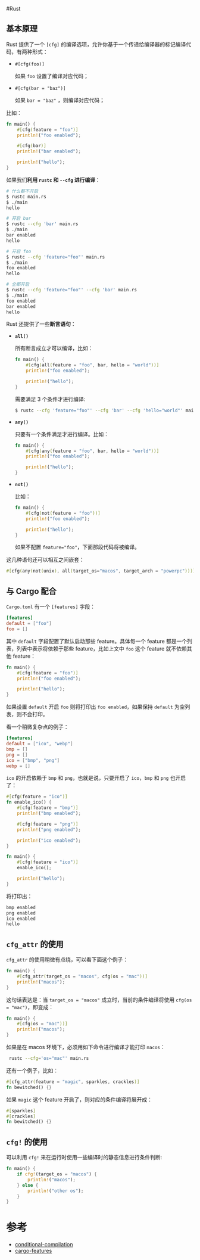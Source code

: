 #Rust 
## 基本原理　

Rust 提供了一个 `[cfg]` 的编译选项，允许你基于一个传递给编译器的标记编译代码，有两种形式：

- `#[cfg(foo)]`

  如果 `foo` 设置了编译对应代码；

- `#[cfg(bar = "baz")]`

  如果 `bar = "baz"` ，则编译对应代码；

比如：

```rust
fn main() {
    #[cfg(feature = "foo")]
    println!("foo enabled");

    #[cfg(bar)]
    println!("bar enabled");

    println!("hello");
}
```

如果我们**利用 `rustc` 和 `--cfg` 进行编译**：

```sh
# 什么都不开启
$ rustc main.rs
$ ./main
hello

# 开启 bar
$ rustc --cfg 'bar' main.rs
$ ./main 
bar enabled
hello

# 开启 foo
$ rustc --cfg 'feature="foo"' main.rs
$ ./main 
foo enabled
hello

# 全都开启
$ rustc --cfg 'feature="foo"' --cfg 'bar' main.rs
$ ./main
foo enabled
bar enabled
hello
```

Rust 还提供了一些**断言语句**：

- **`all()`**

  所有断言成立才可以编译，比如：

  ```rust
  fn main() {
      #[cfg(all(feature = "foo", bar, hello = "world"))]
      println!("foo enabled");
  
      println!("hello");
  }
  ```

  需要满足 3 个条件才进行编译:

  ```sh
  $ rustc --cfg 'feature="foo"' --cfg 'bar' --cfg 'hello="world"' main.rs
  ```

- **`any()`**

  只要有一个条件满足才进行编译。比如：

  ```rust
  fn main() {
      #[cfg(any(feature = "foo", bar, hello = "world"))]
      println!("foo enabled");
  
      println!("hello");
  }
  ```

- **`not()`**

  比如：

  ```rust
  fn main() {
      #[cfg(not(feature = "foo"))]
      println!("foo enabled");
  
      println!("hello");
  }
  ```

  如果不配置 `feature="foo"`，下面那段代码将被编译。



这几种语句还可以相互之间嵌套：

```rust
#[cfg(any(not(unix), all(target_os="macos", target_arch = "powerpc")))]
```



## 与 Cargo 配合

`Cargo.toml` 有一个 `[features]` 字段：

```toml
[features]
default = ["foo"]
foo = []
```

其中 `default` 字段配置了默认启动那些 feature。具体每一个 feature 都是一个列表，列表中表示将依赖于那些 feature，比如上文中 `foo` 这个 feature 就不依赖其他 feature：

```rust
fn main() {
    #[cfg(feature = "foo")]
    println!("foo enabled");

    println!("hello");
}
```

如果设置 `default` 开启 `foo` 则将打印出 `foo enabled`，如果保持 `default` 为空列表，则不会打印。

看一个稍微复杂点的例子：

```toml
[features]
default = ["ico", "webp"]
bmp = []
png = []
ico = ["bmp", "png"]
webp = []
```

`ico` 的开启依赖于 `bmp` 和 `png`，也就是说，只要开启了 `ico`，`bmp` 和 `png` 也开启了：

```rust
#[cfg(feature = "ico")]
fn enable_ico() {
    #[cfg(feature = "bmp")]
    println!("bmp enabled");

    #[cfg(feature = "png")]
    println!("png enabled");

    println!("ico enabled");
}

fn main() {
    #[cfg(feature = "ico")]
    enable_ico();

    println!("hello");
}
```

将打印出：

```sh
bmp enabled
png enabled
ico enabled
hello
```

## `cfg_attr` 的使用

`cfg_attr` 的使用稍微有点绕，可以看下面这个例子：

```rust
fn main() {
    #[cfg_attr(target_os = "macos", cfg(os = "mac"))]
    println!("macos");
}
```

这句话表达是：当 `target_os = "macos"` 成立时，当前的条件编译将使用 `cfg(os = "mac")`，即变成：

```rust
fn main() {
    #[cfg(os = "mac"))]
    println!("macos");
}
```

如果是在 macos 环境下，必须用如下命令进行编译才能打印 `macos`：

```sh
 rustc --cfg='os="mac"' main.rs
```



还有一个例子，比如：

```rust
#[cfg_attr(feature = "magic", sparkles, crackles)]
fn bewitched() {}
```

如果 `magic` 这个 feature 开启了，则对应的条件编译将展开成：

```rust
#[sparkles]
#[crackles]
fn bewitched() {}
```

## `cfg!` 的使用

可以利用 `cfg!` 来在运行时使用一些编译时的静态信息进行条件判断:

```rust
fn main() {
    if cfg!(target_os = "macos") {
        println!("macos");
    } else {
        println!("other os");
    }
}
```

# 参考

- [conditional-compilation](https://doc.rust-lang.org/reference/conditional-compilation.html)
- [cargo-features](https://doc.rust-lang.org/cargo/reference/features.html)